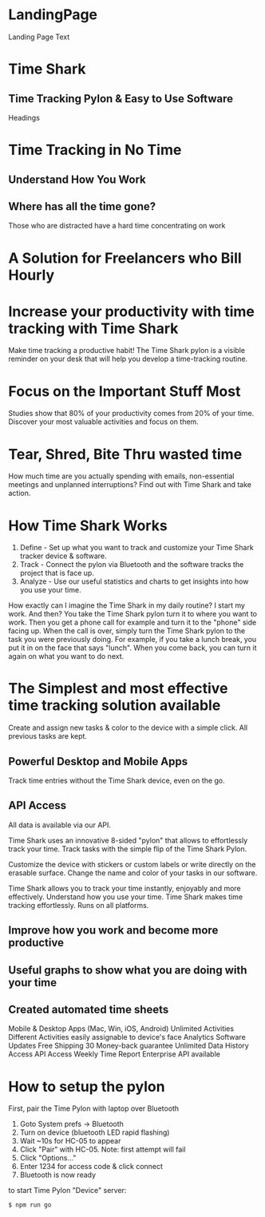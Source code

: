 # LandingPage
Landing Page Text

# Time Shark
## Time Tracking Pylon & Easy to Use Software

Headings
# Time Tracking in No Time
## Understand How You Work
## Where has all the time gone?
Those who are distracted have a hard time concentrating on work

# A Solution for Freelancers who Bill Hourly

# Increase your productivity with time tracking with Time Shark

Make time tracking a productive habit! The Time Shark pylon is a visible reminder on your desk that will help you develop a time-tracking routine.

# Focus on the Important Stuff Most
Studies show that 80% of your productivity comes from 20% of your time. Discover your most valuable activities and focus on them.

# Tear, Shred, Bite Thru wasted time
How much time are you actually spending with emails, non-essential meetings and unplanned interruptions? Find out with Time Shark and take action.

# How Time Shark Works
1. Define - Set up what you want to track and customize your Time Shark tracker device & software.
2. Track - Connect the pylon via Bluetooth and the software tracks the project that is face up.
3. Analyze - Use our useful statistics and charts to get insights into how you use your time.

How exactly can I imagine the Time Shark in my daily routine? I start my work. And then?
You take the Time Shark pylon turn it to where you want to work. Then you get a phone call for example and turn it to the "phone" side facing up. When the call is over, simply turn the Time Shark pylon to the task you were previously doing. For example, if you take a lunch break, you put it in on the face that says "lunch". When you come back, you can turn it again on what you want to do next.

# The Simplest and most effective time tracking solution available
Create and assign new tasks & color to the device with a simple click. All previous tasks are kept.

## Powerful Desktop and Mobile Apps
Track time entries without the Time Shark device, even on the go.

## API Access
All data is available via our API.

Time Shark uses an innovative 8-sided "pylon" that allows to effortlessly track your time. Track tasks with the simple flip of the Time Shark Pylon.

Customize the device with stickers or custom labels or write directly on the erasable surface. Change the name and color of your tasks in our software.

Time Shark allows you to track your time instantly, enjoyably and more effectively. Understand how you use your time. Time Shark makes time tracking effortlessly. Runs on all platforms. 

## Improve how you work and become more productive

## Useful graphs to show what you are doing with your time

## Created automated time sheets

Mobile & Desktop Apps (Mac, Win, iOS, Android)
Unlimited Activities
Different Activities easily assignable to device's face
Analytics
Software Updates
Free Shipping
30 Money-back guarantee
Unlimited Data History Access
API Access
Weekly Time Report
Enterprise API available


# How to setup the pylon

First, pair the Time Pylon with laptop over Bluetooth

1. Goto System prefs -> Bluetooth
2. Turn on device (bluetooth LED rapid flashing)
3. Wait ~10s for HC-05 to appear
4. Click "Pair" with HC-05. Note: first attempt will fail
5. Click "Options..."
6. Enter 1234 for access code & click connect
7. Bluetooth is now ready


to start Time Pylon "Device" server:
```
$ npm run go
```
